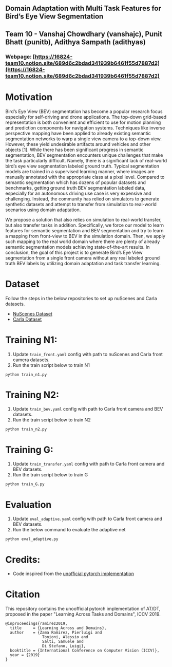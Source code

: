 ## Domain Adaptation with Multi Task Features for Bird’s Eye View Segmentation

## Team 10 - **Vanshaj Chowdhary (vanshajc), Punit Bhatt (punitb), Adithya Sampath (adithyas)**

### Webpage: [https://16824-team10.notion.site/689d6c2bdad341939b6461f55d7887d2](https://16824-team10.notion.site/689d6c2bdad341939b6461f55d7887d2)

# Motivation

Bird’s Eye View (BEV) segmentation has become a popular research focus especially for self-driving and drone applications. The top-down grid-based representation is both convenient and efficient to use for motion planning and prediction components for navigation systems. Techniques like inverse perspective mapping have been applied to already existing semantic segmentation networks to warp a single view camera to a top-down view. However, these yield undesirable artifacts around vehicles and other objects [1]. While there has been significant progress in semantic segmentation, BEV segmentation encounters unique challenges that make the task particularly difficult. Namely, there is a significant lack of real-world bird’s eye view segmentation labeled ground truth. Typical segmentation models are trained in a supervised learning manner, where images are manually annotated with the appropriate class at a pixel level. Compared to semantic segmentation which has dozens of popular datasets and benchmarks, getting ground truth BEV segmentation labeled data, especially for an autonomous driving use case is very expensive and challenging. Instead, the community has relied on simulators to generate synthetic datasets and attempt to transfer from simulation to real-world scenarios using domain adaptation. 

We propose a solution that also relies on simulation to real-world transfer, but also transfer tasks in addition. Specifically, we force our model to learn features for semantic segmentation and BEV segmentation and try to learn a mapping from front-view to BEV in the simulation domain. Then, we apply such mapping to the real world domain where there are plenty of already semantic segmentation models achieving state-of-the-art results. In conclusion, the goal of this project is to generate Bird’s Eye View segmentation from a single front camera without any real labeled ground truth BEV labels by utilizing domain adaptation and task transfer learning.


# Dataset

Follow the steps in the below repositories to set up nuScenes and Carla datasets.

- [NuScenes Dataset](https://github.com/CMU-punit-bhatt/datasets)
- [Carla Dataset](https://github.com/carla-simulator/carla)

# Training N1:

1. Update `train_front.yaml` config with path to nuScenes and Carla front camera datasets.
2. Run the train script below to train N1

```
python train_n1.py
```

# Training N2:

1. Update `train_bev.yaml` config with path to Carla front camera and BEV datasets.
2. Run the train script below to train N2

```
python train_n2.py
```

# Training G:

1. Update `train_transfer.yaml` config with path to Carla front camera and BEV datasets.
2. Run the train script below to train G

```
python train_G.py
```

# Evaluation

1. Update `eval_adaptive.yaml` config with path to Carla front camera and BEV datasets.
2. Run the below command to evaluate the adaptive net

```
python eval_adaptive.py
```

# Credits:

- Code inspired from the [unofficial pytorch implementation](https://github.com/adricarda/AT-DT-Pytorch-implementation)

# Citation

This repository contains the unoofficial pytorch implementation of AT/DT, proposed in the paper "Learning Across Tasks and Domains", ICCV 2019.

```
@inproceedings{ramirez2019,
  title     = {Learning Across and Domains},
  author    = {Zama Ramirez, Pierluigi and
                Tonioni, Alessio and
                Salti, Samuele and
                Di Stefano, Luigi},
  booktitle = {International Conference on Computer Vision (ICCV)},
  year = {2019}
}
```

